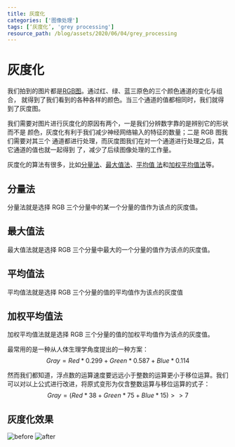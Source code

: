 ```yaml
---
title: 灰度化
categories: ['图像处理']
tags: [‘灰度化’, 'grey processing']
resource_path: /blog/assets/2020/06/04/grey_processing
---
```


灰度化
===

我们拍到的图片都是[RGB图]()。通过红、绿、蓝三原色的三个颜色通道的变化与组合，
就得到了我们看到的各种各样的颜色。当三个通道的值都相同时，我们就得到了灰度图。  

我们需要对图片进行灰度化的原因有两个，一是我们分辨数字靠的是辨别它的形状而不是
颜色，灰度化有利于我们减少神经网络输入的特征的数量；二是 RGB 图我们需要对其三个
通道都进行处理，而灰度图我们在对一个通道进行处理之后，其它通道的值也就一起得到
了，减少了后续图像处理的工作量。  

灰度化的算法有很多，比如[分量法](#分量法)、[最大值法](#最大值法)、[平均值
法](#平均值法)和[加权平均值法](#加权平均值法)等。

分量法
---
分量法就是选择 RGB 三个分量中的某一个分量的值作为该点的灰度值。

最大值法
---
最大值法就是选择 RGB 三个分量中最大的一个分量的值作为该点的灰度值。

平均值法
---
平均值法就是选择 RGB 三个分量的值的平均值作为该点的灰度值

加权平均值法
---
加权平均值法就是选择 RGB 三个分量的值的加权平均值作为该点的灰度值。  

最常用的是一种从人体生理学角度提出的一种方案：  
$$ Gray = Red*0.299 + Green*0.587 + Blue*0.114 $$  

然而我们都知道，浮点数的运算速度要远远小于整数的运算更小于移位运算。我们可以对以上公式进行改进，将原式变形为仅含整数运算与移位运算的式子：  
$$ Gray = (Red*38 + Green*75 +Blue*15) >> 7 $$  

灰度化效果
---
![before]({{page.resource_path}}/before.png)
![after]({{page.resource_path}}/after.png)


